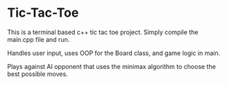 # Tic-Tac-Toe

This is a terminal based c++ tic tac toe project. Simply compile the main.cpp file and run.

Handles user input, uses OOP for the Board class, and game logic in main.

Plays against AI opponent that uses the minimax algorithm to choose the best possible moves.
